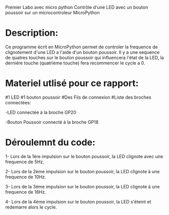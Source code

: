 Premier Labo avec micro python Contrôle d'une LED avec un bouton poussoir sur un microcontroleur MicroPython

# Description: 
Ce programme écrit en MicroPython permet de controler la frequence de clignotement d'une LED a l'aide d'un bouton poussoir. 
Il y a une sequence de quatres touches sur le bouton poussoir qui influencera l'état de la LED, la derniére touche (quatrième touche) fera recommencer le cycle a 0.

# Materiel utlisé pour ce rapport:

#1 LED 
#1 bouton poussoir 
#Des Fils de connexion 
#Liste des broches connectées: 

-LED connectée à la broche GP20 

-Bouton Poussoir connecté à la broche GP18

# Déroulemnt du code: 
1- Lors de la 1ère impulsion sur le bouton poussoir, la LED clignote avec une frequence de 5Hz.

2- Lors de la 2ème impulsion sur le bouton poussoir, la LED clignote à une frequence de 10Hz.

3- Lors de la 3ème impulsion sur le bouton poussoir, la LED clignote à une frequence de 16Hz. 

4- Lors de la 4ème impulsion sur le bouton poussoir, la LED s'éteint et redemarre alors le cycle.


